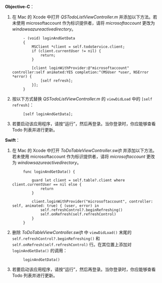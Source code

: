 **Objective-C**：

1. 在 Mac 的 Xcode 中打开 _QSTodoListViewController.m_ 并添加以下方法。若未使用 microsoftaccount 作为标识提供者，请将 _microsoftaccount_ 更改为  _windowsazureactivedirectory_。

            - (void) loginAndGetData
            {
                MSClient *client = self.todoService.client;
                if (client.currentUser != nil) {
                    return;
                }
            
                [client loginWithProvider:@"microsoftaccount" controller:self animated:YES completion:^(MSUser *user, NSError *error) {
                    [self refresh];
                }];
            }


2. 按以下方式替换 _QSTodoListViewController.m_ 的 `viewDidLoad` 中的 `[self refresh]`：

            [self loginAndGetData];

3. 若要启动该应用程序，请按“运行”，然后再登录。当你登录时，你应能够查看 Todo 列表并进行更新。

**Swift**：

1. 在 Mac 的 Xcode 中打开 _ToDoTableViewController.swift_ 并添加以下方法。若未使用 microsoftaccount 作为标识提供者，请将 _microsoftaccount_ 更改为 _windowsazureactivedirectory_。
        
            func loginAndGetData() {
                
                guard let client = self.table?.client where client.currentUser == nil else {
                    return
                }
                
                client.loginWithProvider("microsoftaccount", controller: self, animated: true) { (user, error) in
                    self.refreshControl?.beginRefreshing()
                    self.onRefresh(self.refreshControl)
                }
            }


2. 删除 _ToDoTableViewController.swift_ 中 `viewDidLoad()` 末尾的 `self.refreshControl?.beginRefreshing()` 和 `self.onRefresh(self.refreshControl)` 行。在其位置上添加对 `loginAndGetData()` 的调用：

            loginAndGetData()

3. 若要启动该应用程序，请按“运行”，然后再登录。当你登录时，你应能够查看 Todo 列表并进行更新。

<!---HONumber=Mooncake_0919_2016-->